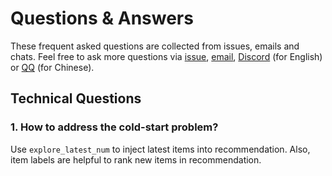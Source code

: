 # Questions & Answers

These frequent asked questions are collected from issues, emails and chats. Feel free to ask more questions via [issue](https://github.com/zhenghaoz/gorse/issues), [email](support@gorse.io), [Discord](https://discord.com/channels/830635934210588743/) (for English) or [QQ](https://qm.qq.com/cgi-bin/qm/qr?k=lOERnxfAM2U2rj4C9Htv9T68SLIXg6uk&jump_from=webapi) (for Chinese).

## Technical Questions

### 1. How to address the cold-start problem?

Use `explore_latest_num` to inject latest items into recommendation. Also, item labels are helpful to rank new items in recommendation.
